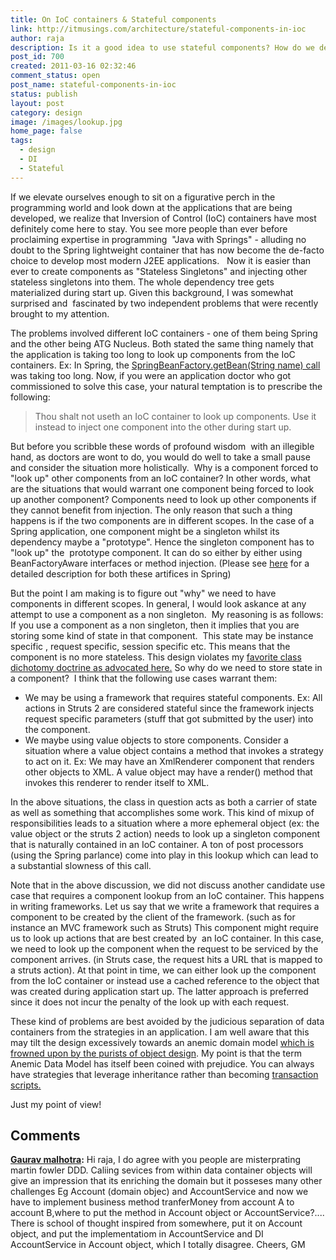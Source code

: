 ```yaml
---
title: On IoC containers & Stateful components
link: http://itmusings.com/architecture/stateful-components-in-ioc
author: raja
description: Is it a good idea to use stateful components? How do we deal with IOC containers for such components?
post_id: 700
created: 2011-03-16 02:32:46
comment_status: open
post_name: stateful-components-in-ioc
status: publish
layout: post
category: design
image: /images/lookup.jpg
home_page: false
tags:
  - design
  - DI
  - Stateful
---
```



If we elevate ourselves enough to sit on a figurative perch in the programming world and look down at the applications that are being developed, we realize that Inversion of Control (IoC) containers have most definitely come here to stay. You see more people than ever before proclaiming expertise in programming  "Java with Springs" - alluding no doubt to the Spring lightweight container that has now become the de-facto choice to develop most modern J2EE applications.   Now it is easier than ever to create components as "Stateless Singletons" and injecting other stateless singletons into them. The whole dependency tree gets materialized during start up. Given this background, I was somewhat surprised and  fascinated by two independent problems that were recently brought to my attention.

The problems involved different IoC containers - one of them being Spring and the other being ATG Nucleus. Both stated the same thing namely that the application is taking too long to look up components from the IoC containers. Ex: In Spring, the [SpringBeanFactory.getBean(String name) call](http://static.springsource.org/spring/docs/2.5.6/api/org/springframework/beans/factory/BeanFactory.html#getBean\(java.lang.String\)) was taking too long. Now, if you were an application doctor who got commissioned to solve this case, your natural temptation is to prescribe the following:

> Thou shalt not useth an IoC container to look up components. Use it instead to inject one component into the other during start up.

But before you scribble these words of profound wisdom  with an illegible hand, as doctors are wont to do, you would do well to take a small pause and consider the situation more holistically.  Why is a component forced to "look up" other components from an IoC container? In other words, what are the situations that would warrant one component being forced to look up another component? Components need to look up other components if they cannot benefit from injection. The only reason that such a thing happens is if the two components are in different scopes. In the case of a Spring application, one component might be a singleton whilst its dependency maybe a "prototype". Hence the singleton component has to "look up" the  prototype component. It can do so either by either using BeanFactoryAware interfaces or method injection. (Please see [here](http://static.springsource.org/spring/docs/2.5.x/reference/beans.html#beans-factory-method-injection) for a detailed description for both these artifices in Spring)

But the point I am making is to figure out "why" we need to have components in different scopes. In general, I would look askance at any attempt to use a component as a non singleton.  My reasoning is as follows: If you use a component as a non singleton, then it implies that you are storing some kind of state in that component.  This state may be instance specific , request specific, session specific etc. This means that the component is no more stateless. This design violates my [favorite class dichotomy doctrine as advocated here.](<? echo get_permalink\(194\);?>) So why do we need to store state in a component?  I think that the following use cases warrant them:

  * We may be using a framework that requires stateful components. Ex: All actions in Struts 2 are considered stateful since the framework injects request specific parameters (stuff that got submitted by the user) into the component.
  * We maybe using value objects to store components. Consider a situation where a value object contains a method that invokes a strategy to act on it. Ex: We may have an XmlRenderer component that renders other objects to XML. A value object may have a render() method that invokes this renderer to render itself to XML.

In the above situations, the class in question acts as both a carrier of state as well as something that accomplishes some work. This kind of mixup of responsibilities leads to a situation where a more ephemeral object (ex: the value object or the struts 2 action) needs to look up a singleton component that is naturally contained in an IoC container. A ton of post processors (using the Spring parlance) come into play in this lookup which can lead to a substantial slowness of this call.

Note that in the above discussion, we did not discuss another candidate use case that requires a component lookup from an IoC container. This happens in writing frameworks. Let us say that we write a framework that requires a component to be created by the client of the framework. (such as for instance an MVC framework such as Struts) This component might require us to look up actions that are best created by  an IoC container. In this case, we need to look up the component when the request to be serviced by the component arrives. (in Struts case, the request hits a URL that is mapped to a struts action). At that point in time, we can either look up the component from the IoC container or instead use a cached reference to the object that was created during application start up. The latter approach is preferred since it does not incur the penalty of the look up with each request.

These kind of problems are best avoided by the judicious separation of data containers from the strategies in an application. I am well aware that this may tilt the design excessively towards an anemic domain model [which is frowned upon by the purists of object design](http://martinfowler.com/bliki/AnemicDomainModel.html). My point is that the term Anemic Data Model has itself been coined with prejudice. You can always have strategies that leverage inheritance rather than becoming [transaction scripts.](http://martinfowler.com/eaaCatalog/transactionScript.html)

Just my point of view!

## Comments

**[Gaurav malhotra](#1921 "2011-03-20 13:11:01"):** Hi raja, I do agree with you people are misterprating martin fowler DDD. Caliing sevices from within data container objects will give an impression that its enriching the domain but it posseses many other challenges Eg Account (domain objec) and AccountService and now we have to implement business method tranferMoney from account A to account B,where to put the method in Account object or AccountService?.... There is school of thought inspired from somewhere, put it on Account object, and put the implementatiom in AccountService and DI AccountService in Account object, which I totally disagree. Cheers, GM


